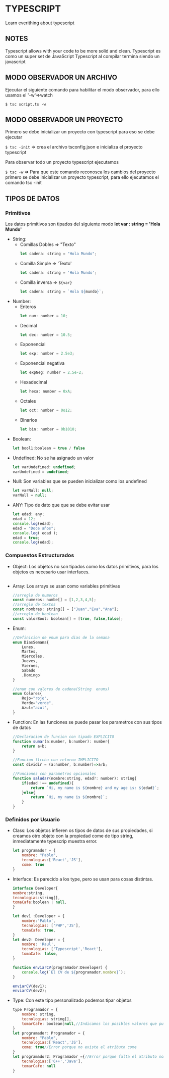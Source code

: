 # TYPESCRIPT
Learn everithing about typescript

## NOTES

Typescript allows with your code to be more solid and clean.
Typescript es como un super set de JavaScript
Typescript al compilar termina siendo un javascript

## MODO OBSERVADOR UN ARCHIVO
Ejecutar el siguiente comando para habilitar el modo observador, para ello usamos el '-w'=>watch

`$ tsc script.ts -w`

## MODO OBSERVADOR UN PROYECTO
Primero se debe inicializar un proyecto con typescript para eso se debe 
ejecutar

`$ tsc -init` => crea el archivo tsconfig.json e inicializa el proyecto typescript

Para observar todo un proyecto typescript ejecutamos 

`$ tsc -w` => Para que este comando reconosca los cambios del proyecto primero se debe inicializar un proyecto typescript, para ello ejecutamos el comando tsc -init

## TIPOS DE DATOS
### Primitivos
Los datos primitivos son tipados del siguiente modo **let var : string = 'Hola Mundo'**
* String: 
    * Comillas Dobles => "Texto"
        ```javascript
        let cadena: string = "Hola Mundo";
    * Comilla Simple => 'Texto'
        ```javascript
        let cadena: string = 'Hola Mundo';
    * Comilla inversa => `${var}`
        ```javascript
        let cadena: string = `Hola ${mundo}`;
* Number: 
    * Enteros
        ```javascript
        let num: number = 10;
    * Decimal
        ```javascript
        let dec: number = 10.5;
    * Exponencial
        ```javascript
        let exp: number = 2.5e3;
    * Exponencial negativa
        ```javascript
        let expNeg: number = 2.5e-2;
    * Hexadecimal
        ```javascript
        let hexa: number = 0xA;
    * Octales
        ```javascript
        let oct: number = 0o12;
    * Binarios
        ```javascript
        let bin: number = 0b1010;
* Boolean:
    ```javascript
    let bool1:boolean = true / false
* Undefined: No se ha asignado un valor
    ```javascript
    let varUndefined: undefined;
    varUndefined = undefined;
* Null: Son variables que se pueden inicializar como los undefined
    ```javascript
    let varNull: null;
    varNull = null;
* ANY: Tipo de dato que que se debe evitar usar
    ```javascript
    let edad: any;
    edad = 12;
    console.log(edad);
    edad = "Doce años";
    console.log( edad );
    edad = true;
    console.log(edad);
### Compuestos Estructurados
* Object: Los objetos no son tipados como los datos primitivos, para los objetos es necesario usar interfaces.
    ```javascript
* Array: Los arrays se usan como variables primitivas
    ```javascript
    //arreglo de numeros
    const numeros: numbe[] = [1,2,3,4,5];
    //arreglo de textos
    const nombres: string[] = ["Juan","Eva","Ana"];
    //arreglo de boolean
    const valorBool: boolean[] = [true, false,false];
* Enum: 
    ```javascript
    //Definicion de enum para dias de la semana
    enum DiasSemana{
        Lunes,
        Martes,
        Miercoles,
        Jueves,
        Viernes,
        Sabado
        ,Domingo
    }

    //enum con valores de cadena(String  enums)
    enum Colores{
        Rojo="rojo",
        Verde="verde",
        Azul="azul",
    }
* Function: En las funciones se puede pasar los parametros con sus tipos de datos
    ```javascript
    //Declaracion de funcion con tipado EXPLICITO
    function sumar(a:number, b:number): number{
        return a+b;
    }

    //Funcion flrcha con retorno IMPLICITO
    const dividir = (a:number, b:number)=>a/b;

    //Funciones con parametros opcionales
    function saludar(nombre:string, edad?: number): string{
        if(edad !== undefined){
            return `Hi, my name is ${nombre} and my age is: ${edad}`;
        }else{
            return `Hi, my name is ${nombre}`;
        }
    }

### Definidos por Usuario
* Class: Los objetos infieren os tipos de datos de sus propiedades, si creamos otro objeto con la propiedad come de tipo string, inmediatamente typescrip muestra error.
    ```Javascript
    let programador = {
        nombre: "Pablo",
        tecnologias:['React','JS'],
        come: true
    }
* Interface: Es parecido a los type, pero se usan para cosas distintas.
    ```Javascript
    interface Developer{
    nombre:string,
    tecnologias:string[],
    tomaCafe:boolean | null,
    }

    let dev1 :Developer = {
        nombre:'Pablo',
        tecnologias: ['PHP','JS'],
        tomaCafe: true,
    }
    let dev2: Developer = {
        nombre: 'Raul',
        tecnologias: ['Typescript','React'],
        tomaCafe: false,
    }

    function enviarCV(programador:Developer) {
        console.log(`El CV de ${programador.nombre}`);    
    }

    enviarCV(dev1);
    enviarCV(dev2);
* Type: Con este tipo personalizado podemos tipar objetos
    ```Javascript
    type Programador = {
        nombre: string,
        tecnologias: string[],
        tomarCafe: boolean|null,//Indicamos los posibles valores que puede tomar
    }
    let programador: Programador = {
        nombre: "Pablo",
        tecnologias:['React','JS'],
        come: true//Error porque no existe el atributo come
    }
    let programador2: Programador ={//Error porque falta el atributo nombre
        tecnologias:['C++','Java'],
        tomarCafe: null
    }


